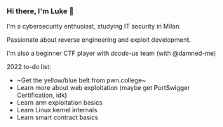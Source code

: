 ### Hi there, I'm Luke 👋

<!--
**LukeGix/LukeGix** is a ✨ _special_ ✨ repository because its `README.md` (this file) appears on your GitHub profile.

Here are some ideas to get you started:

- 🔭 I’m currently working on ...
- 🌱 I’m currently learning ...
- 👯 I’m looking to collaborate on ...
- 🤔 I’m looking for help with ...
- 💬 Ask me about ...
- 📫 How to reach me: ...
- 😄 Pronouns: ...
- ⚡ Fun fact: ...
-->

I'm a cybersecurity enthusiast, studying IT security in Milan.

Passionate about reverse engineering and exploit development.

I'm also a beginner CTF player with _dcode-us_ team (with @damned-me)

2022 to-do list:

- ~Get the yellow/blue belt from pwn.college~
- Learn more about web exploitation (maybe get PortSwigger Certification, idk)
- Learn arm exploitation basics
- Learn Linux kernel internals
- Learn smart contract basics

